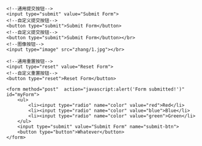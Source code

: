 <!DOCTYPE html>
<html>
  <head>
    <meta charset="utf-8">
    <title>表单</title>
	<script type="text/javascript" src="EventUtil.js"></script>
  </head>
<body>

	<!--通用提交按钮-->
	<input type="submit" value="Submit Form">
	<!--自定义提交按钮-->
	<button type="submit">Submit Form</button>
	<!--自定义提交按钮-->
	<button type="submit">Submit Form</button></br>
	<!--图像按钮-->
	<input type="image" src="zhang/1.jpg"></br>
	
	<!--通用重置按钮-->
	<input type="reset" value="Reset Form">
	<!--自定义重置按钮-->
	<button type="reset">Reset Form</button>
	
	<form method="post"  action="javascript:alert('Form submitted!')" id="myForm">
		<ul>
			<li><input type="radio" name="color" value="red">Red</li>
			<li><input type="radio" name="color" value="blue">Blue</li>
			<li><input type="radio" name="color" value="green">Green</li>
		</ul>
		<input type="submit" value="Submit Form" name="submit-btn">
        <button type="button">Whatever</button>
	</form>
<script type="text/javascript">


/*
	var form = document.getElementById("myForm");
	
	
	var colorFields = form.elements["color"];
	alert(colorFields.length);
	
	var firstColorField = colorFields[0];
	var firstFormField = form.elements[0];
	alert(firstColorField === firstFormField);    //true
*/

/*
(function(){
    var form = document.getElementById("myForm");
            
    var colorFields = form.elements["color"];
    alert(colorFields.length);  //3
            
    var firstColorField = colorFields[0];
    var firstFormField = form.elements[0];
    alert(firstColorField === firstFormField);   //true

})();
*/
		(function(){
            var form = document.forms[0];
            
            //Code to prevent multiple form submissions
            EventUtil.addHandler(form, "submit", function(event){
                event = EventUtil.getEvent(event);
                var target = EventUtil.getTarget(event);
            
                //get the submit button
                var btn = target.elements["submit-btn"];
            
                //disable it
                btn.disabled = true;
                
            });

        })();

</script>
</body>
</html>
